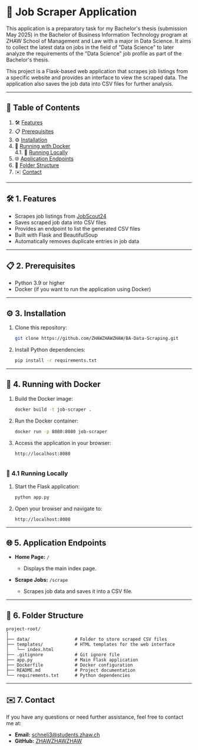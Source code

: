 # 🚀 Job Scraper Application

This application is a preparatory task for my Bachelor's thesis (submission May 2025) in the Bachelor of Business Information Technology program at ZHAW School of Management and Law with a major in Data Science. It aims to collect the latest data on jobs in the field of "Data Science" to later analyze the requirements of the "Data Science" job profile as part of the Bachelor's thesis.

This project is a Flask-based web application that scrapes job listings from a specific website and provides an interface to view the scraped data. The application also saves the job data into CSV files for further analysis.

---

## 📖 Table of Contents

1. 🛠️ [Features](#%F0%9F%9B%A0%EF%B8%8F-1-features)
2. 📋 [Prerequisites](#%F0%9F%93%8B-2-prerequisites)
3. ⚙️ [Installation](#%E2%9A%99%EF%B8%8F-3-installation)
4. 🐳 [Running with Docker](#%F0%9F%90%B3-4-running-with-docker)   
   4.1. 🔧 [Running Locally](#%F0%9F%94%A7-41-running-locally)
5. 🌐 [Application Endpoints](#%F0%9F%8C%90-5-application-endpoints)
6. 📂 [Folder Structure](#%F0%9F%93%82-6-folder-structure)
7. ✉️ [Contact](#%E2%9C%89%EF%B8%8F-7-contact)

---

## 🛠️ 1. Features

- Scrapes job listings from [JobScout24](https://www.jobscout24.ch/)
- Saves scraped job data into CSV files
- Provides an endpoint to list the generated CSV files
- Built with Flask and BeautifulSoup
- Automatically removes duplicate entries in job data

---

## 📋 2. Prerequisites

- Python 3.9 or higher
- Docker (if you want to run the application using Docker)

---

## ⚙️ 3. Installation

1. Clone this repository:
   ```bash
   git clone https://github.com/ZHAWZHAWZHAW/BA-Data-Scraping.git
   ```

2. Install Python dependencies:
   ```bash
   pip install -r requirements.txt
   ```

---

## 🐳 4. Running with Docker

1. Build the Docker image:
   ```bash
   docker build -t job-scraper .
   ```

2. Run the Docker container:
   ```bash
   docker run -p 8080:8080 job-scraper
   ```

3. Access the application in your browser:
   ```
   http://localhost:8080


### 🔧 4.1 Running Locally

1. Start the Flask application:
   ```bash
   python app.py
   ```

2. Open your browser and navigate to:
   ```
   http://localhost:8080
   ```

---

## 🌐 5. Application Endpoints

- **Home Page:** `/`
  - Displays the main index page.

- **Scrape Jobs:** `/scrape`
  - Scrapes job data and saves it into a CSV file. 

---

## 📂 6. Folder Structure

```
project-root/
│
├── data/                 # Folder to store scraped CSV files
├── templates/            # HTML templates for the web interface
│   └── index.html
├── .gitignore            # Git ignore file
├── app.py                # Main Flask application
├── Dockerfile            # Docker configuration
├── README.md             # Project documentation
└── requirements.txt      # Python dependencies
```

---

## ✉️ 7. Contact

If you have any questions or need further assistance, feel free to contact me at:

- **Email:** schneli3@students.zhaw.ch
- **GitHub:** [ZHAWZHAWZHAW](https://github.com/ZHAWZHAWZHAW)
